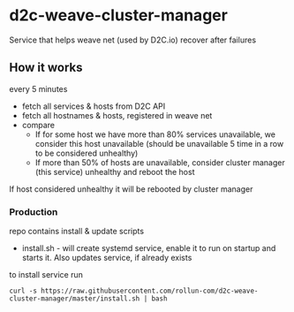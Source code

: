 # d2c-weave-cluster-manager
Service that helps weave net (used by D2C.io) recover after failures

## How it works

every 5 minutes
- fetch all services & hosts from D2C API
- fetch all hostnames & hosts, registered in weave net
- compare
    - If for some host we have more than 80% services unavailable, we consider this host unavailable (should be unavailable 5 time in a row to be considered unhealthy)
    - If more than 50% of hosts are unavailable, consider cluster manager (this service) unhealthy and reboot the host

If host considered unhealthy it will be rebooted by cluster manager

### Production

repo contains install & update scripts

- install.sh - will create systemd service, enable it to run on startup and starts it. Also updates service, if already exists

to install service run
```shell
curl -s https://raw.githubusercontent.com/rollun-com/d2c-weave-cluster-manager/master/install.sh | bash
```
